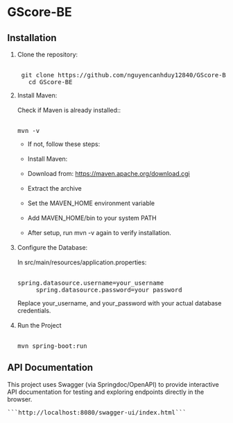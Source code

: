 # GScore-BE

## Installation
1. Clone the repository:<br/><br/>
   <pre> git clone https://github.com/nguyencanhduy12840/GScore-BE.git 
      cd GScore-BE 
   </pre>
2. Install Maven:<br/><br/>
   Check if Maven is already installed::<br/><br/>
   <pre>mvn -v</pre>
   - If not, follow these steps:<br/><br/>
   - Install Maven:<br/><br/>
   - Download from: https://maven.apache.org/download.cgi<br/><br/>
   - Extract the archive<br/><br/>
   - Set the MAVEN_HOME environment variable<br/><br/>
   - Add MAVEN_HOME/bin to your system PATH<br/><br/>
   - After setup, run mvn -v again to verify installation.<br/><br/>
3. Configure the Database:<br/><br/>
   In src/main/resources/application.properties:<br/><br/>
   <pre>spring.datasource.username=your_username
        spring.datasource.password=your_password</pre>
   Replace your_username, and your_password with your actual database credentials.<br/><br/>
4. Run the Project<br/><br/>
   <pre>mvn spring-boot:run</pre>

## API Documentation
This project uses Swagger (via Springdoc/OpenAPI) to provide interactive API documentation for testing and exploring endpoints directly in the browser.<br/>
<pre>```http://localhost:8080/swagger-ui/index.html```</pre>


